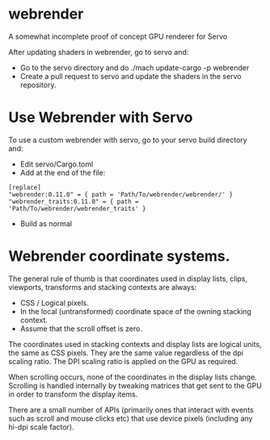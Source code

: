 # webrender
A somewhat incomplete proof of concept GPU renderer for Servo

After updating shaders in webrender, go to servo and:

  * Go to the servo directory and do ./mach update-cargo -p webrender
  * Create a pull request to servo and update the shaders in the servo repository.


# Use Webrender with Servo
To use a custom webrender with servo, go to your servo build directory and:

  * Edit servo/Cargo.toml
  * Add at the end of the file:

```
[replace]
"webrender:0.11.0" = { path = 'Path/To/webrender/webrender/' }
"webrender_traits:0.11.0" = { path = 'Path/To/webrender/webrender_traits' }
```

  * Build as normal

# Webrender coordinate systems.

The general rule of thumb is that coordinates used in display
lists, clips, viewports, transforms and stacking contexts are always:

 * CSS / Logical pixels.
 * In the local (untransformed) coordinate space of the owning stacking context.
 * Assume that the scroll offset is zero.

The coordinates used in stacking contexts and display lists are logical
units, the same as CSS pixels. They are the same value regardless of the
dpi scaling ratio. The DPI scaling ratio is applied on the GPU as required.

When scrolling occurs, none of the coordinates in the display lists change.
Scrolling is handled internally by tweaking matrices that get sent to the
GPU in order to transform the display items.

There are a small number of APIs (primarily ones that interact with events
such as scroll and mouse clicks etc) that use device pixels (including any
hi-dpi scale factor).
